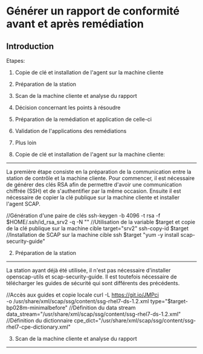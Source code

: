 Générer un rapport de conformité avant et après remédiation
===
Introduction
---
Etapes:
1. Copie de clé et installation de l'agent sur la machine cliente
2. Préparation de la station
3. Scan de la machine cliente et analyse du rapport
4. Décision concernant les points à résoudre
5. Préparation de la remédiation et application de celle-ci
6. Validation de l'applications des remédiations
7. Plus loin

1. Copie de clé et installation de l'agent sur la machine cliente:
---
La première étape consiste en la préparation de la communication entre la station de contrôle et la machine cliente.
Pour commencer, il est nécessaire de générer des clés RSA afin de permettre d'avoir une communication chiffrée (SSH) et de s'authentifier par la même occasion.
Ensuite il est nécessaire de copier la clé publique sur la machine cliente et installer l'agent SCAP.

//Génération d'une paire de clés
ssh-keygen -b 4096 -t rsa -f $HOME/.ssh/id_rsa_srv2 -q -N ""
//Utilisation de la variable $target et copie de la clé publique sur la machine cible
target="srv2"
ssh-copy-id $target
//Installation de SCAP sur la machine  cible
ssh $target "yum -y install scap-security-guide"

2. Préparation de la station
---
La station ayant déjà été utilisée, il n'est pas nécessaire d'installer openscap-utils et scap-security-guide.
Il est toutefois nécessaire de télécharger les guides de sécurité qui sont différents des précédents.

//Accès aux guides et copie locale
curl -L https://git.io/JMPci \
-o /usr/share/xml/scap/ssg/content/ssg-rhel7-ds-1.2.xml
type="$target-bp028m-minimalbefore"
//Définition du data stream
data_stream="/usr/share/xml/scap/ssg/content/ssg-rhel7-ds-1.2.xml"
//Définition du dictionnaire
cpe_dict="/usr/share/xml/scap/ssg/content/ssg-rhel7-cpe-dictionary.xml"

3. Scan de la machine cliente et analyse du rapport
---


